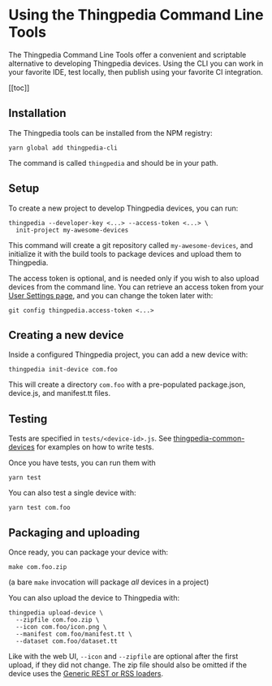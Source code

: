 # Using the Thingpedia Command Line Tools

The Thingpedia Command Line Tools offer a convenient and scriptable alternative
to developing Thingpedia devices. Using the CLI you can work in your favorite IDE,
test locally, then publish using your favorite CI integration.

[[toc]]

## Installation

The Thingpedia tools can be installed from the NPM registry:
```
yarn global add thingpedia-cli
```

The command is called `thingpedia` and should be in your path.

## Setup

To create a new project to develop Thingpedia devices, you can run:

```
thingpedia --developer-key <...> --access-token <...> \
  init-project my-awesome-devices
```

This command will create a git repository called `my-awesome-devices`,
and initialize it with the build tools to package devices and upload
them to Thingpedia.

The access token is optional, and is needed only if you wish to also upload
devices from the command line. You can retrieve an access token from
your [User Settings page](/user/profile), and you can change the token
later with:
```
git config thingpedia.access-token <...>
```

## Creating a new device

Inside a configured Thingpedia project, you can add a new device with:

```
thingpedia init-device com.foo
```

This will create a directory `com.foo` with a pre-populated package.json,
device.js, and manifest.tt files.

## Testing

Tests are specified in `tests/<device-id>.js`. See
[thingpedia-common-devices](https://github.com/stanford-oval/thingpedia-common-devices)
for examples on how to write tests.

Once you have tests, you can run them with
```
yarn test
```

You can also test a single device with:
```
yarn test com.foo
```

## Packaging and uploading

Once ready, you can package your device with:
```
make com.foo.zip
```
(a bare `make` invocation will package _all_ devices in a project) 

You can also upload the device to Thingpedia with:

```
thingpedia upload-device \
  --zipfile com.foo.zip \
  --icon com.foo/icon.png \
  --manifest com.foo/manifest.tt \
  --dataset com.foo/dataset.tt
```

Like with the web UI, `--icon` and `--zipfile` are optional after the first
upload, if they did not change. The zip file should also be omitted if the device
uses the [Generic REST or RSS loaders](thingpedia-device-with-zero-code.md).

